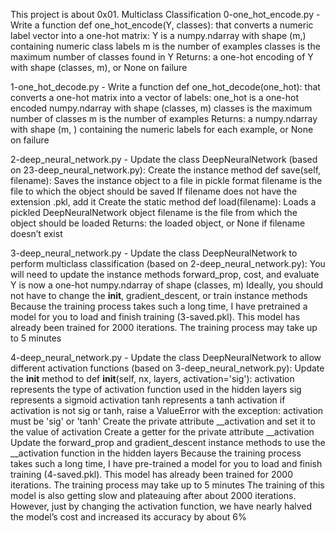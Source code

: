 This project is about 0x01. Multiclass Classification
0-one_hot_encode.py - Write a function def one_hot_encode(Y, classes): that converts a numeric label vector into a one-hot matrix:
Y is a numpy.ndarray with shape (m,) containing numeric class labels
m is the number of examples
classes is the maximum number of classes found in Y
Returns: a one-hot encoding of Y with shape (classes, m), or None on failure

1-one_hot_decode.py - Write a function def one_hot_decode(one_hot): that converts a one-hot matrix into a vector of labels:
one_hot is a one-hot encoded numpy.ndarray with shape (classes, m)
classes is the maximum number of classes
m is the number of examples
Returns: a numpy.ndarray with shape (m, ) containing the numeric labels for each example, or None on failure

2-deep_neural_network.py - Update the class DeepNeuralNetwork (based on 23-deep_neural_network.py):
Create the instance method def save(self, filename):
Saves the instance object to a file in pickle format
filename is the file to which the object should be saved
If filename does not have the extension .pkl, add it
Create the static method def load(filename):
Loads a pickled DeepNeuralNetwork object
filename is the file from which the object should be loaded
Returns: the loaded object, or None if filename doesn’t exist

3-deep_neural_network.py - Update the class DeepNeuralNetwork to perform multiclass classification (based on 2-deep_neural_network.py):
You will need to update the instance methods forward_prop, cost, and evaluate
Y is now a one-hot numpy.ndarray of shape (classes, m)
Ideally, you should not have to change the __init__, gradient_descent, or train instance methods
Because the training process takes such a long time, I have pretrained a model for you to load and finish training (3-saved.pkl). This model has already been trained for 2000 iterations.
The training process may take up to 5 minutes

4-deep_neural_network.py - Update the class DeepNeuralNetwork to allow different activation functions (based on 3-deep_neural_network.py):
Update the __init__ method to def __init__(self, nx, layers, activation='sig'):
activation represents the type of activation function used in the hidden layers
sig represents a sigmoid activation
tanh represents a tanh activation
if activation is not sig or tanh, raise a ValueError with the exception: activation must be 'sig' or 'tanh'
Create the private attribute __activation and set it to the value of activation
Create a getter for the private attribute __activation
Update the forward_prop and gradient_descent instance methods to use the __activation function in the hidden layers
Because the training process takes such a long time, I have pre-trained a model for you to load and finish training (4-saved.pkl). This model has already been trained for 2000 iterations.
The training process may take up to 5 minutes
The training of this model is also getting slow and plateauing after about 2000 iterations. However, just by changing the activation function, we have nearly halved the model’s cost and increased its accuracy by about 6%
